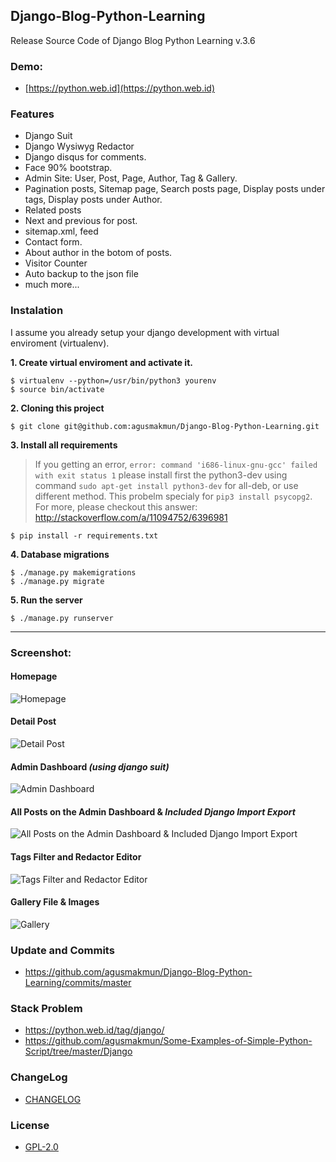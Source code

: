 Django-Blog-Python-Learning
-------

Release Source Code of Django Blog Python Learning v.3.6

### Demo:
- [https://python.web.id](https://python.web.id)

### Features

- Django Suit
- Django Wysiwyg Redactor
- Django disqus for comments.
- Face 90% bootstrap.
- Admin Site: User, Post, Page, Author, Tag & Gallery.
- Pagination posts, Sitemap page, Search posts page, Display posts under tags, Display posts under Author.
- Related posts
- Next and previous for post.
- sitemap.xml, feed
- Contact form.
- About author in the botom of posts.
- Visitor Counter
- Auto backup to the json file
- much more...

### Instalation

I assume you already setup your django development with virtual enviroment (virtualenv).

**1. Create virtual enviroment and activate it.**

```
$ virtualenv --python=/usr/bin/python3 yourenv
$ source bin/activate
```

**2. Cloning this project**

```
$ git clone git@github.com:agusmakmun/Django-Blog-Python-Learning.git
```

**3. Install all requirements**

> If you getting an error, `error: command 'i686-linux-gnu-gcc' failed with exit status 1`
> please install first the python3-dev
> using command `sudo apt-get install python3-dev` for all-deb, or use different method.
> This probelm specialy for `pip3 install psycopg2`.
> For more, please checkout this answer: http://stackoverflow.com/a/11094752/6396981

```
$ pip install -r requirements.txt
```

**4. Database migrations**

```
$ ./manage.py makemigrations
$ ./manage.py migrate
```

**5. Run the server**

```
$ ./manage.py runserver
```
-------

### Screenshot:

#### Homepage

![Homepage](__screenshot/1_homepage.png  "Homepage")

#### Detail Post

![Detail Post](__screenshot/2_detail_post.png  "Detail Post")

#### Admin Dashboard _(using django suit)_

![Admin Dashboard](__screenshot/3_admin.png  "Admin Dashboard")

#### All Posts on the Admin Dashboard & _Included Django Import Export_

![All Posts on the Admin Dashboard & Included Django Import Export](__screenshot/4_admin_posts.png  "All Posts on the Admin Dashboard & Included Django Import Export")

#### Tags Filter and Redactor Editor

![Tags Filter and Redactor Editor](__screenshot/5_admin_post_editor.png  "Tags Filter and Redactor Editor")

#### Gallery File & Images

![Gallery](__screenshot/6_admin_gallery.png  "Gallery")

### Update and Commits

- https://github.com/agusmakmun/Django-Blog-Python-Learning/commits/master

### Stack Problem

- https://python.web.id/tag/django/
- https://github.com/agusmakmun/Some-Examples-of-Simple-Python-Script/tree/master/Django


### ChangeLog

* [CHANGELOG](CHANGELOG.md#v36)


### License

* [GPL-2.0](LICENSE)

